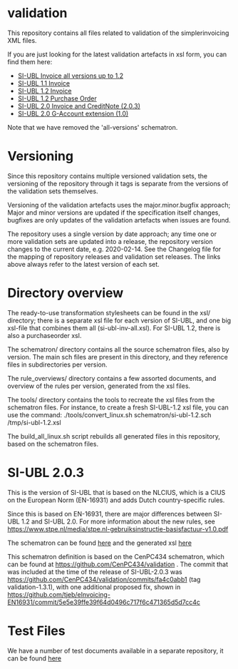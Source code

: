 validation
==========

This repository contains all files related to validation of the simplerinvoicing XML files.

If you are just looking for the latest validation artefacts in xsl form, you can find them here:

* [SI-UBL Invoice all versions up to 1.2](xsl/si-ubl-inv-all.xsl)
* [SI-UBL 1.1 Invoice](xsl/si-ubl-1.1.xsl)
* [SI-UBL 1.2 Invoice](xsl/si-ubl-1.2.xsl)
* [SI-UBL 1.2 Purchase Order](xsl/si-ubl-1.2-purchaseorder.xsl)
* [SI-UBL 2.0 Invoice and CreditNote (2.0.3)](xsl/si-ubl-2.0.xsl)
* [SI-UBL 2.0 G-Account extension (1.0)](xsl/si-ubl-2.0-ext-gaccount.xsl)

Note that we have removed the 'all-versions' schematron.

Versioning
==========

Since this repository contains multiple versioned validation sets, the versioning of the repository through it tags is separate from the versions of the validation sets themselves.

Versioning of the validation artefacts uses the major.minor.bugfix approach; Major and minor versions are updated if the specification itself changes, bugfixes are only updates of the validation artefacts when issues are found.

The repository uses a single version by date approach; any time one or more validation sets are updated into a release, the repository version changes to the current date, e.g. 2020-02-14. See the Changelog file for the mapping of repository releases and validation set releases. The links above always refer to the latest version of each set.

Directory overview
==================

The ready-to-use transformation stylesheets can be found in the xsl/ directory; there is a separate xsl file for each version of SI-UBL, and one big xsl-file that combines them all (si-ubl-inv-all.xsl). For SI-UBL 1.2, there is also a purchaseorder xsl.

The schematron/ directory contains all the source schematron files, also by version. The main sch files are present in this directory, and they reference files in subdirectories per version.

The rule_overviews/ directory contains a few assorted documents, and overview of the rules per version, generated from the xsl files.

The tools/ directory contains the tools to recreate the xsl files from the schematron files. For instance, to create a fresh SI-UBL-1.2 xsl file, you can use the command:
    ./tools/convert_linux.sh schematron/si-ubl-1.2.sch /tmp/si-ubl-1.2.xsl

The build_all_linux.sh script rebuilds all generated files in this repository, based on the schematron files.


SI-UBL 2.0.3
============

This is the version of SI-UBL that is based on the NLCIUS, which is a CIUS on the European Norm (EN-16931) and adds Dutch country-specific rules.

Since this is based on EN-16931, there are major differences between SI-UBL 1.2 and SI-UBL 2.0. For more information about the new rules, see https://www.stpe.nl/media/stpe.nl-gebruiksinstructie-basisfactuur-v1.0.pdf

The schematron can be found [here](schematron/si-ubl-2.0.sch) and the generated xsl [here](xsl/si-ubl-2.0.xsl)

This schematron definition is based on the CenPC434 schematron, which can be found at https://github.com/CenPC434/validation . The commit that was included at the time of the release of SI-UBL-2.0.3 was https://github.com/CenPC434/validation/commits/fa4c0abb1 (tag validation-1.3.1), with one additional proposed fix, shown in https://github.com/tjeb/eInvoicing-EN16931/commit/5e5e39ffe39f64d0496c717f6c471365d5d7cc4c

Test Files
==========

We have a number of test documents available in a separate repository, it can be found [here](https://github.com/SimplerInvoicing/testset)
